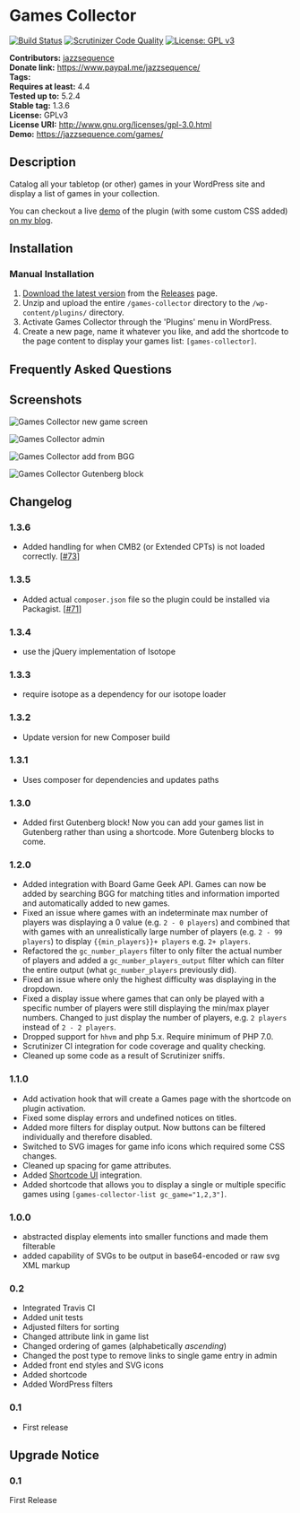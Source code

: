 # Games Collector #
[![Build Status](https://travis-ci.org/jazzsequence/games-collector.svg?branch=develop)](https://travis-ci.org/jazzsequence/games-collector) [![Scrutinizer Code Quality](https://scrutinizer-ci.com/g/jazzsequence/games-collector/badges/quality-score.png?b=develop)](https://scrutinizer-ci.com/g/jazzsequence/games-collector/?branch=develop) [![License: GPL v3](https://img.shields.io/badge/License-GPL%20v3-blue.svg)](http://www.gnu.org/licenses/gpl-3.0)


**Contributors:**      [jazzsequence](https://github.com/jazzsequence)  
**Donate link:**       https://www.paypal.me/jazzsequence/  
**Tags:**  
**Requires at least:** 4.4  
**Tested up to:**      5.2.4  
**Stable tag:**        1.3.6  
**License:**           GPLv3  
**License URI:**       http://www.gnu.org/licenses/gpl-3.0.html  
**Demo:**              https://jazzsequence.com/games/

## Description ##

Catalog all your tabletop (or other) games in your WordPress site and display a list of games in your collection.

You can checkout a live [demo](https://jazzsequence.com/games/) of the plugin (with some custom CSS added) [on my blog](https://jazzsequence.com/games/).

## Installation ##

### Manual Installation ###

1. [Download the latest version](https://github.com/jazzsequence/games-collector/releases/tag/1.0.0) from the [Releases](https://github.com/jazzsequence/games-collector/releases/latest) page.
2. Unzip and upload the entire `/games-collector` directory to the `/wp-content/plugins/` directory.
3. Activate Games Collector through the 'Plugins' menu in WordPress.
4. Create a new page, name it whatever you like, and add the shortcode to the page content to display your games list: `[games-collector]`.

## Frequently Asked Questions ##


## Screenshots ##
![Games Collector new game screen](https://i1.wp.com/jazzsequence.com/wp-content/uploads/2017/02/Screenshot-2017-02-03-14.48.26.png)

![Games Collector admin](https://jazzsequence.com/wp-content/uploads/2017/02/Screenshot-2017-02-03-15.06.17.png)

![Games Collector add from BGG](https://i.imgur.com/4bRt36J.gif)

![Games Collector Gutenberg block](https://user-images.githubusercontent.com/991511/45578321-f6ec5780-b83d-11e8-949e-cb56907af0a5.png)

## Changelog ##

### 1.3.6 ###
* Added handling for when CMB2 (or Extended CPTs) is not loaded correctly. [[#73](https://github.com/jazzsequence/games-collector/pull/73)]

### 1.3.5 ###
* Added actual `composer.json` file so the plugin could be installed via Packagist. [[#71](https://github.com/jazzsequence/games-collector/pull/71)]

### 1.3.4 ###
* use the jQuery implementation of Isotope

### 1.3.3 ###
* require isotope as a dependency for our isotope loader

### 1.3.2 ###
* Update version for new Composer build

### 1.3.1 ###
* Uses composer for dependencies and updates paths

### 1.3.0 ###
* Added first Gutenberg block! Now you can add your games list in Gutenberg rather than using a shortcode. More Gutenberg blocks to come.

### 1.2.0 ###
* Added integration with Board Game Geek API. Games can now be added by searching BGG for matching titles and information imported and automatically added to new games.
* Fixed an issue where games with an indeterminate max number of players was displaying a 0 value (e.g. `2 - 0 players`) and combined that with games with an unrealistically large number of players (e.g. `2 - 99 players`) to display `{{min_players}}+ players` e.g. `2+ players`.
* Refactored the `gc_number_players` filter to only filter the actual number of players and added a `gc_number_players_output` filter which can filter the entire output (what `gc_number_players` previously did).
* Fixed an issue where only the highest difficulty was displaying in the dropdown.
* Fixed a display issue where games that can only be played with a specific number of players were still displaying the min/max player numbers. Changed to just display the number of players, e.g. `2 players` instead of `2 - 2 players`.
* Dropped support for `hhvm` and php 5.x. Require minimum of PHP 7.0.
* Scrutinizer CI integration for code coverage and quality checking.
* Cleaned up some code as a result of Scrutinizer sniffs.

### 1.1.0 ###
* Add activation hook that will create a Games page with the shortcode on plugin activation.
* Fixed some display errors and undefined notices on titles.
* Added more filters for display output. Now buttons can be filtered individually and therefore disabled.
* Switched to SVG images for game info icons which required some CSS changes.
* Cleaned up spacing for game attributes.
* Added [Shortcode UI](https://wordpress.org/plugins/shortcode-ui/) integration.
* Added shortcode that allows you to display a single or multiple specific games using `[games-collector-list gc_game="1,2,3"]`.

### 1.0.0 ###
* abstracted display elements into smaller functions and made them filterable
* added capability of SVGs to be output in base64-encoded or raw svg XML markup

### 0.2 ###
* Integrated Travis CI
* Added unit tests
* Adjusted filters for sorting
* Changed attribute link in game list
* Changed ordering of games (alphabetically _ascending_)
* Changed the post type to remove links to single game entry in admin
* Added front end styles and SVG icons
* Added shortcode
* Added WordPress filters

### 0.1 ###
* First release

## Upgrade Notice ##

### 0.1 ###
First Release
